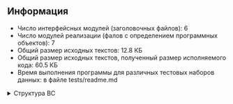 ## Информация
* Число интерфейсных модулей (заголовочных файлов): 6
* Число модулей реализации (фалов с определением программных объектов): 7
* Общий размер исходных текстов: 12.8 КБ
* Общий размер исходных текстов, полученный размер исполняемого кода: 60.5 КБ
* Время выполнения программы для различных тестовых наборов данных: в файле tests/readme.md

<details>
  <summary>Структура ВС</summary>
  <img src="структура ВС-1.png?raw=true">
  <img src="структура ВС-2.png?raw=true">
</details>
